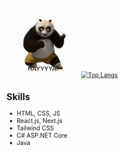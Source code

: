 <img src="https://github.com/mikeys2002/mikeys2002/blob/main/kungfupanda.gif" style="border-radius: 4px;" width="170" > [![Top Langs](https://github-readme-stats.vercel.app/api/top-langs/?username=anuraghazra&layout=compact)](https://github.com/anuraghazra/github-readme-stats)

## Skills
* HTML, CSS, JS
* React.js, Next.js
* Tailwind CSS
* C# ASP.NET Core
* Java
